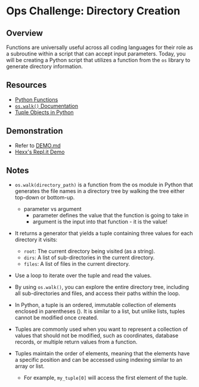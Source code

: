 # Ops Challenge: Directory Creation

## Overview

Functions are universally useful across all coding languages for their role as a subroutine within a script that can accept input parameters. Today, you will be creating a Python script that utilizes a function from the `os` library to generate directory information.

## Resources

- [Python Functions](https://www.learnpython.org/en/Functions)
- [`os.walk()` Documentation](https://docs.python.org/3/library/os.html)
- [Tuple Objects in Python](https://docs.python.org/3/c-api/tuple.html)

## Demonstration

- Refer to [DEMO.md](DEMO.md)
- [Hexx's Repl.it Demo](https://replit.com/@HexxKing1/Ops-301n3-Python-Functions)

## Notes

- `os.walk(directory_path)` is a function from the os module in Python that generates the file names in a directory tree by walking the tree either top-down or bottom-up.
  - parameter vs argument
    - parameter defines the value that the function is going to take in
    - argument is the input into that function - it is the value! 
- It returns a generator that yields a tuple containing three values for each directory it visits:
  - `root`: The current directory being visited (as a string).
  - `dirs`: A list of sub-directories in the current directory.
  - `files`: A list of files in the current directory.
- Use a loop to iterate over the tuple and read the values.
- By using `os.walk()`, you can explore the entire directory tree, including all sub-directories and files, and access their paths within the loop.

- In Python, a tuple is an ordered, immutable collection of elements enclosed in parentheses (). It is similar to a list, but unlike lists, tuples cannot be modified once created.
- Tuples are commonly used when you want to represent a collection of values that should not be modified, such as coordinates, database records, or multiple return values from a function.
- Tuples maintain the order of elements, meaning that the elements have a specific position and can be accessed using indexing similar to an array or list.
  - For example, `my_tuple[0]` will access the first element of the tuple.